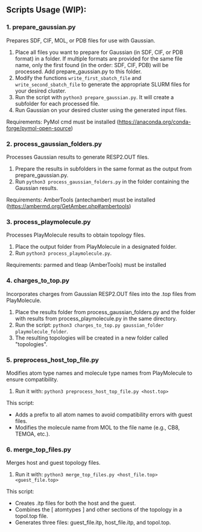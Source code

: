 ## Scripts Usage (WIP):

### 1. prepare_gaussian.py
Prepares SDF, CIF, MOL, or PDB files for use with Gaussian.
1. Place all files you want to prepare for Gaussian (in SDF, CIF, or PDB format) in a folder. If multiple formats are provided for the same file name, only the first found (in the order: SDF, CIF, PDB) will be processed. Add prepare_gaussian.py to this folder.
2. Modify the functions `write_first_sbatch_file` and `write_second_sbatch_file` to generate the appropriate SLURM files for your desired cluster.
3. Run the script with `python3 prepare_gaussian.py`. It will create a subfolder for each processed file.
4. Run Gaussian on your desired cluster using the generated input files.

Requirements: PyMol cmd must be installed (https://anaconda.org/conda-forge/pymol-open-source)

### 2. process_gaussian_folders.py
Processes Gaussian results to generate RESP2.OUT files.
1. Prepare the results in subfolders in the same format as the output from prepare_gaussian.py.
2. Run `python3 process_gaussian_folders.py` in the folder containing the Gaussian results.

Requirements: AmberTools (antechamber) must be installed (https://ambermd.org/GetAmber.php#ambertools)

### 3. process_playmolecule.py
Processes PlayMolecule results to obtain topology files.
1. Place the output folder from PlayMolecule in a designated folder.
2. Run `python3 process_playmolecule.py`.

Requirements: parmed and tleap (AmberTools) must be installed

### 4. charges_to_top.py
Incorporates charges from Gaussian RESP2.OUT files into the .top files from PlayMolecule.
1. Place the results folder from process_gaussian_folders.py and the folder with results from process_playmolecule.py in the same directory.
2. Run the script: `python3 charges_to_top.py gaussian_folder playmolecule_folder`.
3. The resulting topologies will be created in a new folder called "topologies".

### 5. preprocess_host_top_file.py
Modifies atom type names and molecule type names from PlayMolecule to ensure compatibility.
1. Run it with: `python3 preprocess_host_top_file.py <host.top>`

This script:
- Adds a prefix to all atom names to avoid compatibility errors with guest files.
- Modifies the molecule name from MOL to the file name (e.g., CB8, TEMOA, etc.).

### 6. merge_top_files.py
Merges host and guest topology files.
1. Run it with: `python3 merge_top_files.py <host_file.top> <guest_file.top>`

This script:
- Creates .itp files for both the host and the guest.
- Combines the [ atomtypes ] and other sections of the topology in a topol.top file.
- Generates three files: guest_file.itp, host_file.itp, and topol.top.

